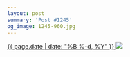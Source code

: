```yaml
---
layout: post
summary: 'Post #1245'
og_image: 1245-960.jpg
---
```


<p>
 <time>
  <a href="/1245">
   {{ page.date | date: "%B %-d, %Y" }}
  </a>
 </time>
 <a href="/1245">
  <img sizes="(min-width: 700px) 50vw, calc(100vw - 2rem)" src="{{ site.assets_url }}/1245-480.jpg" srcset="{{ site.assets_url }}/1245-240.jpg 240w, {{ site.assets_url }}/1245-480.jpg 480w, {{ site.assets_url }}/1245-720.jpg 720w, {{ site.assets_url }}/1245-960.jpg 960w"/>
 </a>
</p>
